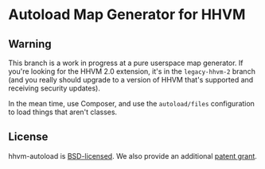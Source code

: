 Autoload Map Generator for HHVM
===============================

Warning
-------

This branch is a work in progress at a pure userspace map generator. If
you're looking for the HHVM 2.0 extension, it's in the `legacy-hhvm-2`
branch (and you really should upgrade to a version of HHVM that's
supported and receiving security updates).

In the mean time, use Composer, and use the `autoload/files` configuration
to load things that aren't classes.

License
-------

hhvm-autoload is [BSD-licensed](LICENSE). We also provide an additional [patent grant](PATENTS).
